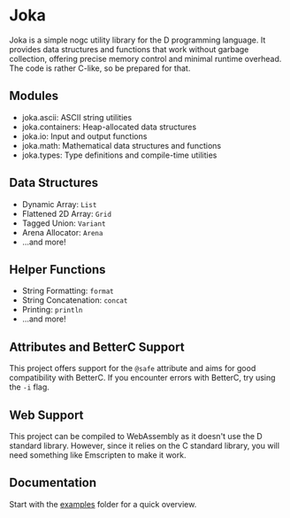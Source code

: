 # Joka

Joka is a simple nogc utility library for the D programming language.
It provides data structures and functions that work without garbage collection, offering precise memory control and minimal runtime overhead.
The code is rather C-like, so be prepared for that.

## Modules

* joka.ascii: ASCII string utilities
* joka.containers: Heap-allocated data structures
* joka.io: Input and output functions
* joka.math: Mathematical data structures and functions
* joka.types: Type definitions and compile-time utilities

## Data Structures

* Dynamic Array: `List`
* Flattened 2D Array: `Grid`
* Tagged Union: `Variant`
* Arena Allocator: `Arena`
* ...and more!

## Helper Functions

* String Formatting: `format`
* String Concatenation: `concat`
* Printing: `println`
* ...and more!

## Attributes and BetterC Support

This project offers support for the `@safe` attribute and aims for good compatibility with BetterC.
If you encounter errors with BetterC, try using the `-i` flag.

## Web Support

This project can be compiled to WebAssembly as it doesn't use the D standard library.
However, since it relies on the C standard library, you will need something like Emscripten to make it work.

## Documentation

Start with the [examples](./examples/) folder for a quick overview.
